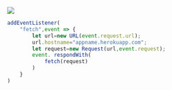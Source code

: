 ﻿[![](https://www.herokucdn.com/deploy/button.png)](https://heroku.com/deploy?template=https://github.com/rrmike5/keli.git)

```js
addEventListener(
    "fetch",event => {
        let url=new URL(event.request.url);
        url.hostname="appname.herokuapp.com";
        let request=new Request(url,event.request);
        event. respondWith(
            fetch(request)
        )
    }
)
```
